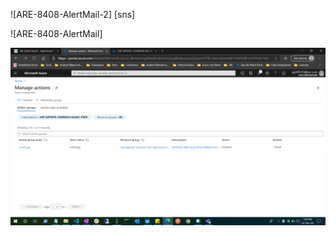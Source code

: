   ![ARE-8408-AlertMail-2]
[sns]

![ARE-8408-AlertMail]

![ARE-8408Actions](images/ARE-8408Actions.png)
